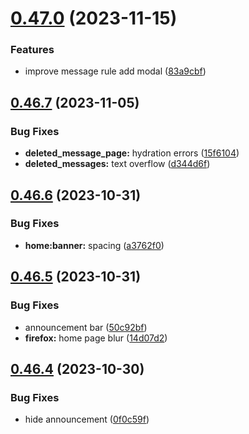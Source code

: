 # [0.47.0](https://github.com/onesoft-sudo/sudobot-dashboard/compare/v0.46.7...v0.47.0) (2023-11-15)


### Features

* improve message rule add modal ([83a9cbf](https://github.com/onesoft-sudo/sudobot-dashboard/commit/83a9cbfdf4309c4d8c45f97ce5a83be99cf493d1))



## [0.46.7](https://github.com/onesoft-sudo/sudobot-dashboard/compare/v0.46.6...v0.46.7) (2023-11-05)


### Bug Fixes

* **deleted_message_page:** hydration errors ([15f6104](https://github.com/onesoft-sudo/sudobot-dashboard/commit/15f61041e3c670d0f5cb7e1fe5eac14f939d9ed1))
* **deleted_messages:** text overflow ([d344d6f](https://github.com/onesoft-sudo/sudobot-dashboard/commit/d344d6fb6b5432862593eebb5a754057568a0d52))



## [0.46.6](https://github.com/onesoft-sudo/sudobot-dashboard/compare/v0.46.5...v0.46.6) (2023-10-31)


### Bug Fixes

* **home:banner:** spacing ([a3762f0](https://github.com/onesoft-sudo/sudobot-dashboard/commit/a3762f0b50266d3739a81c5b1922a0398bddf70a))



## [0.46.5](https://github.com/onesoft-sudo/sudobot-dashboard/compare/v0.46.4...v0.46.5) (2023-10-31)


### Bug Fixes

* announcement bar ([50c92bf](https://github.com/onesoft-sudo/sudobot-dashboard/commit/50c92bf04a7b08cbf90bddc72dc85fa123f40096))
* **firefox:** home page blur ([14d07d2](https://github.com/onesoft-sudo/sudobot-dashboard/commit/14d07d2d6ba2f808469152017197f66e6f2dc187))



## [0.46.4](https://github.com/onesoft-sudo/sudobot-dashboard/compare/v0.46.3...v0.46.4) (2023-10-30)


### Bug Fixes

* hide announcement ([0f0c59f](https://github.com/onesoft-sudo/sudobot-dashboard/commit/0f0c59ff8f4e0fb66481ced81d01f178d6af1ad7))



